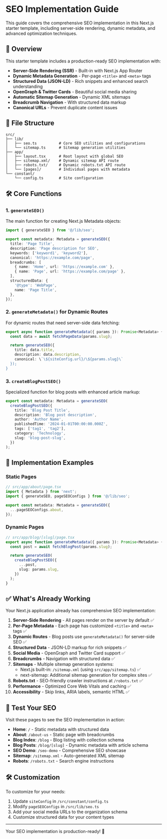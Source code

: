 # SEO Implementation Guide

This guide covers the comprehensive SEO implementation in this Next.js starter template, including server-side rendering, dynamic metadata, and advanced optimization techniques.

## 🚀 Overview

This starter template includes a production-ready SEO implementation with:

- **Server-Side Rendering (SSR)** - Built-in with Next.js App Router
- **Dynamic Metadata Generation** - Per-page `<title>` and `<meta>` tags
- **Structured Data (JSON-LD)** - Rich snippets and enhanced search understanding
- **OpenGraph & Twitter Cards** - Beautiful social media sharing
- **Automatic Sitemap Generation** - Dynamic XML sitemaps
- **Breadcrumb Navigation** - With structured data markup
- **Canonical URLs** - Prevent duplicate content issues

## 📁 File Structure

```text
src/
├── lib/
│   ├── seo.ts          # Core SEO utilities and configurations
│   └── sitemap.ts      # Sitemap generation utilities
├── app/
│   ├── layout.tsx      # Root layout with global SEO
│   ├── sitemap.xml/    # Dynamic sitemap API route
│   ├── robots.txt/     # Dynamic robots.txt API route
│   └── [pages]/        # Individual pages with metadata
└── constant/
    └── config.ts       # Site configuration
```

## 🛠 Core Functions

### 1. `generateSEO()`

The main function for creating Next.js Metadata objects:

```typescript
import { generateSEO } from '@/lib/seo';

export const metadata: Metadata = generateSEO({
  title: 'Page Title',
  description: 'Page description for SEO',
  keywords: ['keyword1', 'keyword2'],
  canonical: 'https://example.com/page',
  breadcrumbs: [
    { name: 'Home', url: 'https://example.com' },
    { name: 'Page', url: 'https://example.com/page' },
  ],
  structuredData: {
    '@type': 'WebPage',
    name: 'Page Title',
  },
});
```

### 2. `generateMetadata()` for Dynamic Routes

For dynamic routes that need server-side data fetching:

```typescript
export async function generateMetadata({ params }): Promise<Metadata> {
  const data = await fetchPageData(params.slug);

  return generateSEO({
    title: data.title,
    description: data.description,
    canonical: \`\${siteConfig.url}/\${params.slug}\`
  });
}
```

### 3. `createBlogPostSEO()`

Specialized function for blog posts with enhanced article markup:

```typescript
export const metadata: Metadata = generateSEO(
  createBlogPostSEO({
    title: 'Blog Post Title',
    description: 'Blog post description',
    author: 'Author Name',
    publishedTime: '2024-01-01T00:00:00.000Z',
    tags: ['tag1', 'tag2'],
    category: 'Technology',
    slug: 'blog-post-slug',
  })
);
```

## 🎯 Implementation Examples

### Static Pages

```typescript
// src/app/about/page.tsx
import { Metadata } from 'next';
import { generateSEO, pageSEOConfigs } from '@/lib/seo';

export const metadata: Metadata = generateSEO({
  ...pageSEOConfigs.about,
});
```

### Dynamic Pages

```typescript
// src/app/blog/[slug]/page.tsx
export async function generateMetadata({ params }): Promise<Metadata> {
  const post = await fetchBlogPost(params.slug);

  return generateSEO(
    createBlogPostSEO({
      ...post,
      slug: params.slug,
    })
  );
}
```

## ✅ What's Already Working

Your Next.js application already has comprehensive SEO implementation:

1. **Server-Side Rendering** - All pages render on the server by default ✅
2. **Per-Page Metadata** - Each page has customized `<title>` and `<meta>` tags ✅
3. **Dynamic Routes** - Blog posts use `generateMetadata()` for server-side SEO ✅
4. **Structured Data** - JSON-LD markup for rich snippets ✅
5. **Social Media** - OpenGraph and Twitter Card support ✅
6. **Breadcrumbs** - Navigation with structured data ✅
7. **Sitemaps** - Multiple sitemap generation systems:
   - Next.js built-in: `/sitemap.xml` (using `src/app/sitemap.ts`) ✅
   - next-sitemap: Additional sitemap generation for complex sites ✅
8. **Robots.txt** - SEO-friendly crawler instructions at `/robots.txt` ✅
9. **Performance** - Optimized Core Web Vitals and caching ✅
10. **Accessibility** - Skip links, ARIA labels, semantic HTML ✅

## 🚀 Test Your SEO

Visit these pages to see the SEO implementation in action:

- **Home**: `/` - Static metadata with structured data
- **About**: `/about-us` - Static page with breadcrumbs
- **Blog Index**: `/blog` - Blog listing with collection schema
- **Blog Posts**: `/blog/[slug]` - Dynamic metadata with article schema
- **SEO Demo**: `/seo-demo` - Comprehensive SEO showcase
- **Sitemap**: `/sitemap.xml` - Auto-generated XML sitemap
- **Robots**: `/robots.txt` - Search engine instructions

## 🛠 Customization

To customize for your needs:

1. Update `siteConfig` in `/src/constant/config.ts`
2. Modify `pageSEOConfigs` in `/src/lib/seo.ts`
3. Add your social media URLs to the organization schema
4. Customize structured data for your content types

---

Your SEO implementation is production-ready! 🎉

